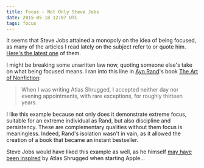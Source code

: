 ```yaml
---
title: Focus - Not Only Steve Jobs
date: 2015-05-18 12:07 UTC
tags: focus
---
```



It seems that Steve Jobs attained a monopoly on the idea of being focused, as many of the articles I read lately on the subject refer to or quote him. [Here's the latest one](http://themindfulbit.com/blog/focus) of them.  

<!-- more -->

I might be breaking some unwritten law now, quoting someone else's take on what being focused means. I ran into this line in [Ayn Rand](http://en.m.wikipedia.org/wiki/Ayn_Rand)'s book [The Art of Nonfiction](http://www.goodreads.com/book/show/2112.The_Art_of_Nonfiction): 

> When I was writing Atlas Shrugged, I accepted neither day nor evening appointments, with rare exceptions, for roughly thirteen years.

I like this example because not only does it demonstrate extreme focus, suitable for an extreme individual as Rand, but also discipline and persistency. These are complementary qualities without them focus is meaningless. Indeed, Rand's  isolation wasn't in vain, as it allowed the creation of a book that became an instant bestseller. 

Steve Jobs would have liked this example as well, as he himself [may have been inspired](http://www.theatlasphere.com/metablog/1325.php) by Atlas Shrugged when starting Apple...